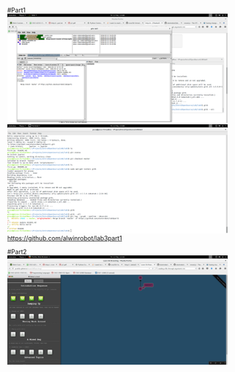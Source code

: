 #Part1
![Part1](https://raw.githubusercontent.com/alwinrobot/IntroToOS/master/screenshot1.png)
![Part2](https://raw.githubusercontent.com/alwinrobot/IntroToOS/master/screenshot2.png)
https://github.com/alwinrobot/lab3part1


#Part2
![Part3](https://raw.githubusercontent.com/alwinrobot/IntroToOS/master/screenshot3.png)
